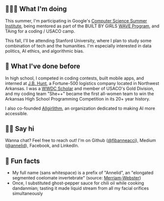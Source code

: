 ---
---

## 👩🏻‍💻 What I'm doing

This summer, I'm participating in Google's [Computer Science Summer Institute](https://buildyourfuture.withgoogle.com/programs/computer-science-summer-institute/), being mentored as part of the BUILT BY GIRLS [WAVE Program](https://www.builtbygirls.com/about-wave), and TAing for a coding / USACO camp.

This fall, I'll be attending Stanford University, where I plan to study some combination of tech and the humanities. I'm especially interested in data politics, AI ethics, and algorithmic bias.

## 🦕 What I've done before

In high school, I competed in coding contests, built mobile apps, and interned at [J.B. Hunt](https://www.jbhunt.com), a Fortune-500 logistics company located in Northwest Arkansas. I was a [WWDC Scholar](https://developer.apple.com/wwdc19/scholarships/) and member of USACO's Gold Division, and my coding team "She++" became the first all-women team to win the Arkansas High School Programming Competition in its 20+ year history.

I also co-founded [Allgirlithm](https://www.allgirlithm.org), an organization dedicated to making AI more accessible.

## 👋🏻 Say hi

Wanna chat? Feel free to reach out! I'm on Github ([@fibanneacci](https://github.com/fibanneacci)), Medium ([@annelid](https://medium.com/@annelid)), Facebook, and LinkedIn.

## 🤪 Fun facts

- My full name (sans whitespace) is a prefix of "Annelid", an "elongated segmented coelomate invertebrate" (source: [Merriam-Webster](https://www.merriam-webster.com/dictionary/annelid))
- Once, I substituted ghost-pepper sauce for chili oil while cooking dandanmian; tasting it made liquid stream from all my facial orifices simultaneously

